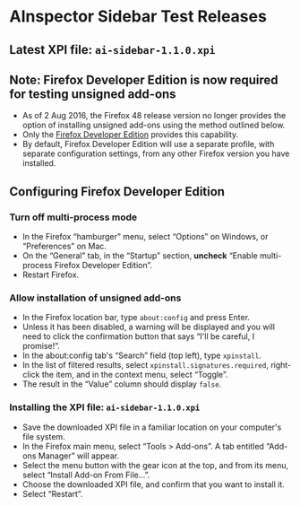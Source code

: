 # AInspector Sidebar Test Releases

## Latest XPI file: `ai-sidebar-1.1.0.xpi`

## Note: Firefox Developer Edition is now required for testing unsigned add-ons

* As of 2 Aug 2016, the Firefox 48 release version no longer provides the option of installing unsigned add-ons using the method outlined below.
* Only the [Firefox Developer Edition](https://www.mozilla.org/en-US/firefox/developer/) provides this capability.
* By default, Firefox Developer Edition will use a separate profile, with separate configuration settings, from any other Firefox version you have installed.

## Configuring Firefox Developer Edition

### Turn off multi-process mode

* In the Firefox “hamburger” menu, select “Options” on Windows, or “Preferences” on Mac.
* On the “General” tab, in the “Startup” section, **uncheck**  “Enable multi-process Firefox Developer Edition”.
* Restart Firefox.

### Allow installation of unsigned add-ons

* In the Firefox location bar, type `about:config` and press Enter.
* Unless it has been disabled, a warning will be displayed and you will need to click the confirmation button that says “I'll be careful, I promise!”.
* In the about:config tab's “Search” field (top left), type `xpinstall`.
* In the list of filtered results, select `xpinstall.signatures.required`, right-click the item, and in the context menu, select “Toggle”.
* The result in the “Value” column should display `false`.

### Installing the XPI file: `ai-sidebar-1.1.0.xpi`

* Save the downloaded XPI file in a familiar location on your computer's file system.
* In the Firefox main menu, select “Tools > Add-ons”. A tab entitled “Add-ons Manager” will appear.
* Select the menu button with the gear icon at the top, and from its menu, select “Install Add-on From File...”.
* Choose the downloaded XPI file, and confirm that you want to install it.
* Select “Restart”.
